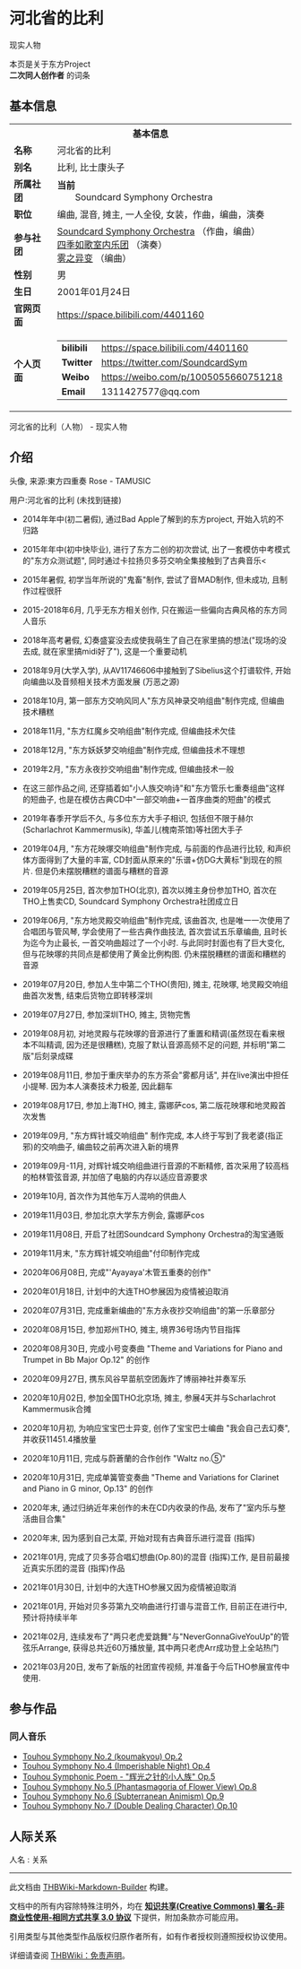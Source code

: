 # 河北省的比利

<!-- source html: G:\repos\THBWiki-Markdown-Builder\THBWikiMarkdown\Temp\main\a\aa\ns0%3A%E6%B2%B3%E5%8C%97%E7%9C%81%E7%9A%84%E6%AF%94%E5%88%A9.html -->

现实人物

本页是关于东方Project  
 **二次同人创作者** 的词条
## 基本信息

<table><tbody><tr><th colspan="3">基本信息</th></tr><tr><td class="label"><b>名称</b></td><td> 河北省的比利 </td></tr><tr><td class="label"><b>别名</b></td><td>比利<span class="inside" title="你知道的太多了">, 比士康头子</span></td></tr><tr><td class="label"><b>所属社团</b></td><td><b>当前</b><div style="margin-left:2em;">Soundcard Symphony Orchestra</div></td></tr><tr><td class="label"><b>职位</b></td><td>编曲, 混音, 摊主, 一人全役<span class="inside" title="你知道的太多了">, 女装</span>，作曲，编曲，演奏</td></tr><tr><td class="label"><b>参与社团</b></td><td><a href="./Soundcard_Symphony_Orchestra.md" title="Soundcard Symphony Orchestra">Soundcard Symphony Orchestra</a> （作曲，编曲）<br><a href="./四季如歌室内乐团.md" title="四季如歌室内乐团">四季如歌室内乐团</a> （演奏）<br><a href="./雾之异变.md" title="雾之异变">雾之异变</a> （编曲）</td></tr><tr><td class="label"><b>性别</b></td><td>男</td></tr><tr><td class="label"><b>生日</b></td><td>2001年01月24日</td></tr><tr><td class="label"><b>官网页面</b></td><td><a rel="nofollow" class="external free" href="https://space.bilibili.com/4401160">https://space.bilibili.com/4401160</a></td></tr><tr><td class="label"><b>个人页面</b></td><td><table border="0" cellspacing="0" cellpadding="0"><tbody><tr><td><b>bilibili</b></td><td><a rel="nofollow" class="external free" href="https://space.bilibili.com/4401160">https://space.bilibili.com/4401160</a></td></tr><tr><td><b>Twitter</b></td><td><a rel="nofollow" class="external free" href="https://twitter.com/SoundcardSym">https://twitter.com/SoundcardSym</a></td></tr><tr><td><b>Weibo</b></td><td><a rel="nofollow" class="external free" href="https://weibo.com/p/1005055660751218">https://weibo.com/p/1005055660751218</a></td></tr><tr><td><b>Email</b></td><td>1311427577@qq.com</td></tr></tbody></table></td></tr></tbody></table>

河北省的比利（人物） - 现实人物
## 介绍
[](./文件-河北省的比利头像.jpg.md)  [](./文件-河北省的比利头像.jpg.md)头像, 来源:東方四重奏 Rose - TAMUSIC
  
用户:河北省的比利 (未找到链接)  

  

- 2014年年中(初二暑假), 通过Bad Apple了解到的东方project, 开始入坑的不归路

  
  

  

- 2015年年中(初中快毕业), 进行了东方二创的初次尝试, 出了一套模仿中考模式的"东方众测试题", 同时通过卡拉扬贝多芬交响全集接触到了古典音乐&lt;
- 2015年暑假, 初学当年所说的"鬼畜"制作, 尝试了音MAD制作, 但未成功, 且制作过程很肝
- 2015-2018年6月, 几乎无东方相关创作, 只在搬运一些偏向古典风格的东方同人音乐

  
  

  

- 2018年高考暑假, 幻奏盛宴没去成使我萌生了自己在家里搞的想法("现场的没去成, 就在家里搞midi好了"), 这是一个重要动机
- 2018年9月(大学入学), 从AV11746606中接触到了Sibelius这个打谱软件, 开始向编曲以及音频相关技术方面发展 (万恶之源)
- 2018年10月, 第一部东方交响风同人"东方风神录交响组曲"制作完成, 但编曲技术糟糕
- 2018年11月, "东方红魔乡交响组曲"制作完成, 但编曲技术欠佳
- 2018年12月, "东方妖妖梦交响组曲"制作完成, 但编曲技术不理想

  
  

  

- 2019年2月, "东方永夜抄交响组曲"制作完成, 但编曲技术一般
- 在这三部作品之间, 还穿插着如"小人族交响诗"和"东方管乐七重奏组曲"这样的短曲子, 也是在模仿古典CD中"一部交响曲+一首序曲类的短曲"的模式
- 2019年春季开学后不久, 与多位东方大手子相识, 包括但不限于赫尔(Scharlachrot Kammermusik), 华盖儿(槐南茶馆)等社团大手子
- 2019年04月, "东方花映塚交响组曲"制作完成, 与前面的作品进行比较, 和声织体方面得到了大量的丰富, CD封面从原来的"乐谱+仿DG大黄标"到现在的照片. 但是仍未摆脱糟糕的谱面与糟糕的音源
- 2019年05月25日, 首次参加THO(北京), 首次以摊主身份参加THO, 首次在THO上售卖CD, Soundcard Symphony Orchestra社团成立日
- 2019年06月, "东方地灵殿交响组曲"制作完成, 该曲首次, 也是唯一一次使用了合唱团与管风琴, 学会使用了一些古典作曲技法, 首次尝试五乐章编曲, 且时长为迄今为止最长, 一首交响曲超过了一个小时. 与此同时封面也有了巨大变化, 但与花映塚的共同点是都使用了黄金比例构图. 仍未摆脱糟糕的谱面和糟糕的音源
- 2019年07月20日, 参加人生中第二个THO(贵阳), 摊主, 花映塚, 地灵殿交响组曲首次发售, 结束后货物立即转移深圳
- 2019年07月27日, 参加深圳THO, 摊主, 货物完售
- 2019年08月初, 对地灵殿与花映塚的音源进行了重置和精调(虽然现在看来根本不叫精调, 因为还是很糟糕), 克服了默认音源高频不足的问题, 并标明"第二版"后刻录成碟
- 2019年08月11日, 参加于重庆举办的东方茶会"雾都月话", 并在live演出中担任小提琴. 因为本人演奏技术力极差, 因此翻车
- 2019年08月17日, 参加上海THO, 摊主, 露娜萨cos, 第二版花映塚和地灵殿首次发售
- 2019年09月, "东方辉针城交响组曲" 制作完成, 本人终于写到了我老婆(指正邪)的交响曲子, 编曲较之前再次进入新的境界
- 2019年09月-11月, 对辉针城交响组曲进行音源的不断精修, 首次采用了较高档的柏林管弦音源, 并加倍了电脑的内存以适应音源要求
- 2019年10月, 首次作为其他车万人混响的供曲人
- 2019年11月03日, 参加北京大学东方例会, 露娜萨cos
- 2019年11月08日, 开启了社团Soundcard Symphony Orchestra的淘宝通贩
- 2019年11月末, "东方辉针城交响组曲"付印制作完成

  
  

  

- 2020年06月08日, 完成"'Ayayaya'木管五重奏的创作"
- 2020年01月18日, 计划中的大连THO参展因为疫情被迫取消
- 2020年07月31日, 完成重新编曲的"东方永夜抄交响组曲"的第一乐章部分
- 2020年08月15日, 参加郑州THO, 摊主, 境界36号场内节目指挥
- 2020年08月30日, 完成小号变奏曲 "Theme and Variations for Piano and Trumpet in Bb Major Op.12" 的创作
- 2020年09月27日, 携东风谷早苗航空团轰炸了博丽神社并奏军乐
- 2020年10月02日, 参加全国THO北京场, 摊主, 参展4天并与Scharlachrot Kammermusik合摊
- 2020年10月初, 为响应宝宝巴士异变, 创作了宝宝巴士编曲 "我会自己去幻奏", 并收获11451.4播放量
- 2020年10月11日, 完成与蔚蒼蘭的合作创作 "Waltz no.⑤"
- 2020年10月31日, 完成单簧管变奏曲 "Theme and Variations for Clarinet and Piano in G minor, Op.13" 的创作
- 2020年末, 通过归纳近年来创作的未在CD内收录的作品, 发布了"室内乐与整活曲目合集"
- 2020年末, 因为感到自己太菜, 开始对现有古典音乐进行混音 (指挥)

  
  

  

- 2021年01月, 完成了贝多芬合唱幻想曲(Op.80)的混音 (指挥)工作, 是目前最接近真实乐团的混音 (指挥)作品
- 2021年01月30日, 计划中的大连THO参展又因为疫情被迫取消
- 2021年01月, 开始对贝多芬第九交响曲进行打谱与混音工作, 目前正在进行中, 预计将持续半年
- 2021年02月, 连续发布了"两只老虎爱跳舞"与"NeverGonnaGiveYouUp"的管弦乐Arrange, 获得总共近60万播放量, 其中两只老虎Arr成功登上全站热门
- 2021年03月20日, 发布了新版的社团宣传视频, 并准备于今后THO参展宣传中使用.

## 参与作品
### 同人音乐
- [Touhou Symphony No.2 (koumakyou) Op.2](./Touhou_Symphony_No.2_(koumakyou)_Op.2.md)
- [Touhou Symphony No.4 (Imperishable Night) Op.4](./Touhou_Symphony_No.4_(Imperishable_Night)_Op.4.md)
- [Touhou Symphonic Poem - "辉光之针的小人族" Op.5](./Touhou_Symphonic_Poem_-_-辉光之针的小人族-_Op.5.md)
- [Touhou Symphony No.5 (Phantasmagoria of Flower View) Op.8](./Touhou_Symphony_No.5_(Phantasmagoria_of_Flower_View)_Op.8.md)
- [Touhou Symphony No.6 (Subterranean Animism) Op.9](./Touhou_Symphony_No.6_(Subterranean_Animism)_Op.9.md)
- [Touhou Symphony No.7 (Double Dealing Character) Op.10](./Touhou_Symphony_No.7_(Double_Dealing_Character)_Op.10.md)

## 人际关系
人名
: 关系





---

此文档由 [THBWiki-Markdown-Builder](https://github.com/Delsin-Yu/THBWiki-Markdown-Builder) 构建。

文档中的所有内容除特殊注明外，均在 [**知识共享(Creative Commons) 署名-非商业性使用-相同方式共享 3.0 协议**](https://creativecommons.org/licenses/by-sa/3.0/deed.zh-hans) 下提供，附加条款亦可能应用。

引用类型与其他类型作品版权归原作者所有，如有作者授权则遵照授权协议使用。

详细请查阅 [THBWiki：免责声明](https://thbwiki.cc/THBWiki:%E5%85%8D%E8%B4%A3%E5%A3%B0%E6%98%8E)。

